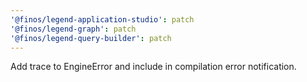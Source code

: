 ```yaml
---
'@finos/legend-application-studio': patch
'@finos/legend-graph': patch
'@finos/legend-query-builder': patch
---
```


Add trace to EngineError and include in compilation error notification.
